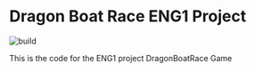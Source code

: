  # Dragon Boat Race ENG1 Project

![build](https://github.com/UmerFakher/ENG1Project/workflows/build/badge.svg)

 This is the code for the ENG1 project DragonBoatRace Game